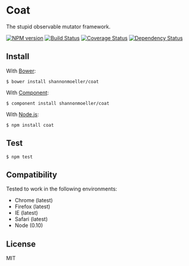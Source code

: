 # Coat

The stupid observable mutator framework.

[![NPM version](https://badge.fury.io/js/coat.png)](http://badge.fury.io/js/coat)
[![Build Status](https://travis-ci.org/shannonmoeller/coat.png?branch=master)](https://travis-ci.org/shannonmoeller/coat)
[![Coverage Status](https://coveralls.io/repos/shannonmoeler/coat/badge.png?branch=master)](https://coveralls.io/r/shannonmoeller/coat?branch=master)
[![Dependency Status](https://david-dm.org/shannonmoeller/coat.png?theme=shields.io)](https://david-dm.org/shannonmoeller/coat)

## Install

With [Bower](http://bower.io):

    $ bower install shannonmoeller/coat

With [Component](http://component.io):

    $ component install shannonmoeller/coat

With [Node.js](http://nodejs.org):

    $ npm install coat

## Test

    $ npm test

## Compatibility

Tested to work in the following environments:

- Chrome (latest)
- Firefox (latest)
- IE (latest)
- Safari (latest)
- Node (0.10)

## License

MIT
